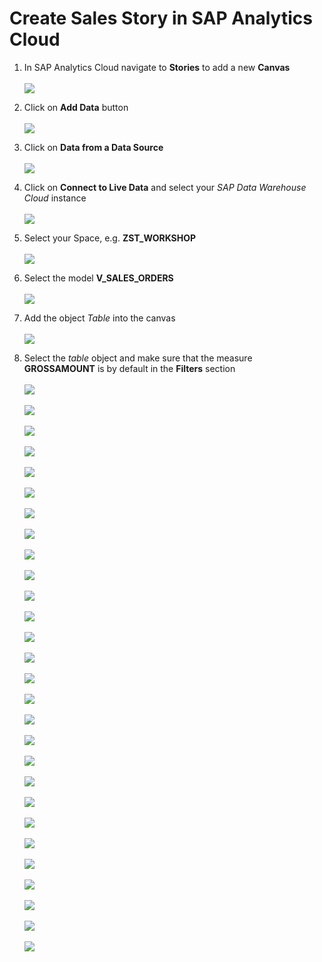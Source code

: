 # Create Sales Story in SAP Analytics Cloud

1. In SAP Analytics Cloud navigate to **Stories** to add a new **Canvas**
  <br><br>![](/exercises/ex3/images/create_sales_story_01.png)

2. Click on **Add Data** button
 <br><br>![](/exercises/ex3/images/create_sales_story_02.png)

3. Click on **Data from a Data Source** 
  <br><br>![](/exercises/ex3/images/create_sales_story_03.png)

4. Click on **Connect to Live Data** and select your *SAP Data Warehouse Cloud* instance
  <br><br>![](/exercises/ex3/images/create_sales_story_04.png)

5. Select your Space, e.g. **ZST_WORKSHOP**
  <br><br>![](/exercises/ex3/images/create_sales_story_05.png)

6. Select the model **V_SALES_ORDERS**
  <br><br>![](/exercises/ex3/images/create_sales_story_06.png)

7. Add the object *Table* into the canvas
  <br><br>![](/exercises/ex3/images/create_sales_story_07.png)
  
8. Select the *table* object and make sure that the measure **GROSSAMOUNT** is by default in the **Filters** section 
<br><br>![](/exercises/ex3/images/create_sales_story_08.png)
<br><br>![](/exercises/ex3/images/create_sales_story_09.png)
<br><br>![](/exercises/ex3/images/create_sales_story_10.png)
<br><br>![](/exercises/ex3/images/create_sales_story_11.png)
<br><br>![](/exercises/ex3/images/create_sales_story_12.png)
<br><br>![](/exercises/ex3/images/create_sales_story_13.png)
<br><br>![](/exercises/ex3/images/create_sales_story_14.png)
<br><br>![](/exercises/ex3/images/create_sales_story_15.png)
<br><br>![](/exercises/ex3/images/create_sales_story_20.png)
<br><br>![](/exercises/ex3/images/create_sales_story_21.png)
<br><br>![](/exercises/ex3/images/create_sales_story_22.png)
<br><br>![](/exercises/ex3/images/create_sales_story_23.png)
<br><br>![](/exercises/ex3/images/create_sales_story_30.png)
<br><br>![](/exercises/ex3/images/create_sales_story_31.png)
<br><br>![](/exercises/ex3/images/create_sales_story_32.png)
<br><br>![](/exercises/ex3/images/create_sales_story_33.png)
<br><br>![](/exercises/ex3/images/create_sales_story_34.png)
<br><br>![](/exercises/ex3/images/create_sales_story_35.png)
<br><br>![](/exercises/ex3/images/create_sales_story_36.png)
<br><br>![](/exercises/ex3/images/create_sales_story_40.png)
<br><br>![](/exercises/ex3/images/create_sales_story_41.png)
<br><br>![](/exercises/ex3/images/create_sales_story_42.png)
<br><br>![](/exercises/ex3/images/create_sales_story_43.png)
<br><br>![](/exercises/ex3/images/create_sales_story_44.png)
<br><br>![](/exercises/ex3/images/create_sales_story_45.png)
<br><br>![](/exercises/ex3/images/create_sales_story_46.png)
<br><br>![](/exercises/ex3/images/create_sales_story_47.png)
<br><br>![](/exercises/ex3/images/create_sales_story_48.png)

